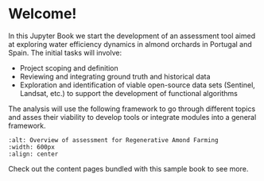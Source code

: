 # Welcome!

In this Jupyter Book we start the development of an assessment tool aimed at exploring water efficiency dynamics in almond orchards in Portugal and Spain. The initial tasks will involve:
- Project scoping and definition
- Reviewing and integrating ground truth and historical data
- Exploration and identification of viable open-source data sets (Sentinel, Landsat, etc.) to support the development of functional algorithms

The analysis will use the following framework to go through different topics and asses their viability to develop tools or integrate modules into a general framework. 

```{image} Overview.png
:alt: Overview of assessment for Regenerative Amond Farming
:width: 600px
:align: center
```


<!-- This is a small sample book to give you a feel for how book content is
structured.
It shows off a few of the major file types, as well as some sample content.
It does not go in-depth into any particular topic - check out [the Jupyter Book documentation](https://jupyterbook.org) for more information. -->

Check out the content pages bundled with this sample book to see more.

```{tableofcontents}
```
